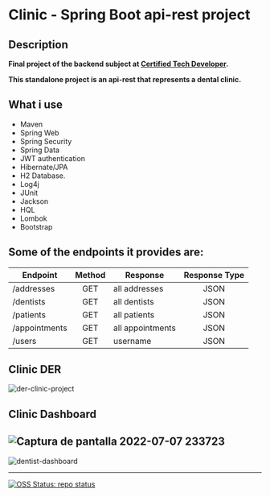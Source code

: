 # Clinic - Spring Boot api-rest project

##  Description
**Final project of the backend subject at [Certified Tech Developer](https://www.digitalhouse.com/ar/productos/programacion/certified-tech-developer).**

**This standalone project is an api-rest that represents a dental clinic.**

## What i use
* Maven
* Spring Web 
* Spring Security
* Spring Data 
* JWT authentication
* Hibernate/JPA
* H2 Database.
* Log4j
* JUnit
* Jackson
* HQL
* Lombok
* Bootstrap

**Some of the endpoints it provides are:**
---
| Endpoint      | Method | Response          | Response Type |
| ------------- |:-----------:|----------------------|:-----------:| 
| /addresses    | GET | all addresses    | JSON      |
| /dentists     | GET | all dentists     | JSON      |   
| /patients     | GET | all patients     | JSON      | 
| /appointments | GET | all appointments | JSON      | 
| /users        | GET | username         | JSON      | 

## Clinic DER
![der-clinic-project](https://user-images.githubusercontent.com/93687744/177911838-da684f82-780d-4e9f-8d4b-bcdc21098095.png)

## Clinic Dashboard
![Captura de pantalla 2022-07-07 233723](https://user-images.githubusercontent.com/93687744/177907162-dc2c20a3-092d-4000-a60b-23eefe86777a.png)
---
![dentist-dashboard](https://user-images.githubusercontent.com/93687744/177907193-b55c83ab-11b9-43ab-a54b-ed107e383afc.png)

---
[![OSS Status: repo status](https://img.shields.io/badge/repo%20status-active-green)](OSS_STATUS.md)


